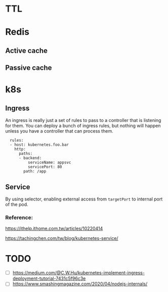 # TTL

# Redis
## Active cache
## Passive cache

# k8s

## Ingress
An ingress is really just a set of rules to pass to a controller that is listening for them. 
You can deploy a bunch of ingress rules, but nothing will happen unless you have a controller that can process them.

```
  rules:
  - host: kubernetes.foo.bar
    http:
      paths:
      - backend:
          serviceName: appsvc
          servicePort: 80
        path: /app
```

## Service 
By using selector, enabling external access from `targetPort` to internal port of the pod.

### Reference:
https://ithelp.ithome.com.tw/articles/10220414

https://tachingchen.com/tw/blog/kubernetes-service/


# TODO
- [ ] https://medium.com/@C.W.Hu/kubernetes-implement-ingress-deployment-tutorial-7431c5f96c3e
- [ ] https://www.smashingmagazine.com/2020/04/nodejs-internals/
